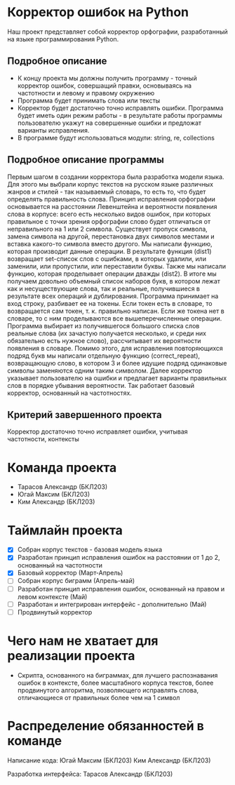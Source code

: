 # Корректор ошибок на Python
Наш проект представляет собой корректор орфографии, разработанный на языке программирования Python.

## Подробное описание
* К концу проекта мы должны получить программу - точный корректор ошибок, совершащий правки, основываясь на частотности и левому и правому окружению
* Программа будет принимать слова или тексты
* Корректор будет достаточно точно исправлять ошибки. Программа будет иметь один режим работы - в результате работы программы пользователю укажут на совершенные ошибки и предложат варианты исправления.
* В программе будут использоваться модули: string, re, collections

## Подробное описание программы
Первым шагом в создании корректора была разработка модели языка. Для этого мы выбрали корпус текстов на русском языке различных жанров и стилей - так называемый словарь, то есть то, что будет определять правильность слова. Принцип исправления орфографии основывается на расстоянии Левенштейна и вероятности появления слова в корпусе: всего есть несколько видов ошибок, при которых правильное с точки зрения орфографии слово будет отличаться от неправильного на 1 или 2 символа. Существует пропуск символа, замена символа на другой, перестановка двух символов местами и вставка какого-то символа вместо другого. Мы написали функцию, которая производит данные операции. В результате функция (dist1) возвращает set-список слов с ошибками, в которых удалили, или заменили, или пропустили, или переставили буквы. Также мы написали функцию, которая проделывает операции дважды (dist2). В итоге мы получаем довольно объемный список наборов букв, в котором лежат как и несуществующие слова, так и реальные, получившиеся в результате всех операций и дублирования. Программа принимает на вход строку, разбивает ее на токены. Если токен есть в словаре, то возвращается сам токен, т. к. правильно написан. Если же токена нет в словаре, то с ним проделываются все вышеперечисленные операции. Программа выбирает из получившегося большого списка слов реальные слова (их зачастую получается несколько, и среди них обязательно есть нужное слово), рассчитывает их вероятности появления в словаре. Помимо этого, для исправления повторяющихся подряд букв мы написали отдельную функцию (correct_repeat), возвращающую слово, в котором 3 и более идущие подряд одинаковые символы заменяются одним таким символом. Далее корректор указывает пользователю на ошибки и предлагает варианты правильных слов в порядке убывания вероятности. Так работает базовый корректор, основанный на частотностях. 

## Критерий завершенного проекта
Корректор достаточно точно исправляет ошибки, учитывая частотности, контексты

# Команда проекта
* Тарасов Александр (БКЛ203)
* Югай Максим (БКЛ203)
* Ким Александр (БКЛ203)
 
# Таймлайн проекта
- [x] Собран корпус текстов - базовая модель языка
- [x] Разработан принцип исправления ошибок на расстоянии от 1 до 2, основанный на частотности
- [x] Базовый корректор (Март-Апрель)
- [ ] Собран корпус биграмм (Апрель-май)
- [ ] Разработан принцип исправления ошибок, основанный на правом и левом контексте (Май)
- [ ] Разработан и интегрирован интерфейс - дополнительно (Май)
- [ ] Продвинутый корректор

# Чего нам не хватает для реализации проекта
* Скрипта, основанного на биграммах, для лучшего распознавания ошибок в контексте, более масштабного корпуса текстов, более продвинутого алгоритма, позволяющего исправлять слова, отличающиеся от правильных более чем на 1 символ

# Распределение обязанностей в команде
Написание кода: Югай Максим (БКЛ203) Ким Александр (БКЛ203)

Разработка интерфейса: Тарасов Александр (БКЛ203)
